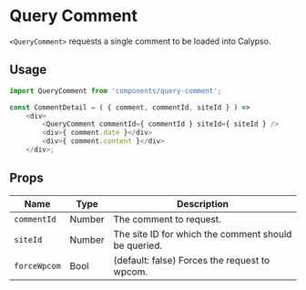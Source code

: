 # Query Comment

`<QueryComment>` requests a single comment to be loaded into Calypso.

## Usage

```js
import QueryComment from 'components/query-comment';

const CommentDetail = ( { comment, commentId, siteId } ) =>
	<div>
		<QueryComment commentId={ commentId } siteId={ siteId } />
		<div>{ comment.date }</div>
		<div>{ comment.content }</div>
	</div>;
```

## Props

| Name         | Type   | Description                                          |
| ------------ | ------ | ---------------------------------------------------- |
| `commentId`  | Number | The comment to request.                              |
| `siteId`     | Number | The site ID for which the comment should be queried. |
| `forceWpcom` | Bool   | (default: false) Forces the request to wpcom.        |
